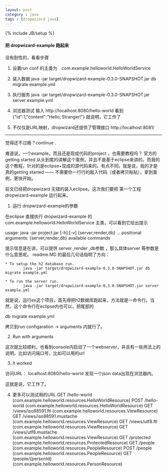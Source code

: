 ```yaml
---
layout: post
category : java
tags : [dropwizard java]
---
```

{% include JB/setup %}


#### 把 dropwizard-example 跑起来

没有耐性的，看看步骤

1. 设置run conf 的主类为　com.example.helloworld.HelloWorldService

2. 装入数据
    java -jar target/dropwizard-example-0.3.0-SNAPSHOT.jar db migrate example.yml

3. 执行服务
    java -jar target/dropwizard-example-0.3.0-SNAPSHOT.jar server example.yml

4. 浏览器测试 
    输入 http://localhost:8080/hello-world
    看到 {"id":1,"content":"Hello, Stranger!"}
    就说明，它工作了

5. 不仅仅是URL映射，dropwizard还提供了管理接口
    http://localhost:8081/

___________________________________________________
觉得还不过瘾？continue .

难道说，一个example，而且还是现成代码的project ，也需要教程吗？
官方的 getting started 从头到尾的讲解这个案例，并且不是基于eclipse来讲的。而我的这个教程，针对的是eclipse+现成的源代码来的。有点不同。就是说，我的才是真的getting started —— 不需要你一行行的敲入代码（或者拷贝粘贴），拿到案例，更快开始。

前文已经把dropwizard 无错的装入eclipse。这次我们要把 第一个工程 dropwizard-example 运行起来。

1. 运行  dropwizard-example的参数

在eclipse 直接执行  dropwizard-example 的 com.example.helloworld.HelloWorldService 主类，可以看到它给出提示

usage: java -jar project.jar [-h] [-v] {server,render,db} ...
positional arguments:
  {server,render,db}     available commands

提示信息是在讲，可以提供 server ,render ,db参数 ，那么具体server 等参数是什么意思呢。 readme.MD 的最后几句话指明了方向：

	* To setup the h2 database run.	
	        java -jar target/dropwizard-example-0.3.0-SNAPSHOT.jar db migrate example.yml
	
	* To run the server run.	
	        java -jar target/dropwizard-example-0.3.0-SNAPSHOT.jar server example.yml

就是说，运行ex这个项目，首先得把h2数据库跑起来，方法就是一命令行。当然，这个命令行在eclipse内也可以，把尾部的

db migrate example.yml

拷贝到run configaration -> arguments 内就行了。

2. Run with arguments

这次就比较顺利。也看到console内启动了一个webserver，并且有一些用法上的说明，比如访问端口号，比如可以用的url

3. It worked

访问URL： localhost:8080/hello-world
发现一个json data出现在浏览器内。

这就是说，它工作了。


4. 更多可以测试用的URL
    GET     /hello-world (com.example.helloworld.resources.HelloWorldResource)
    POST    /hello-world (com.example.helloworld.resources.HelloWorldResource)
    GET     /views/iso88591.ftl (com.example.helloworld.resources.ViewResource)
    GET     /views/iso88591.mustache (com.example.helloworld.resources.ViewResource)
    GET     /views/utf8.ftl (com.example.helloworld.resources.ViewResource)
    GET     /views/utf8.mustache (com.example.helloworld.resources.ViewResource)
    GET     /protected (com.example.helloworld.resources.ProtectedResource)
    GET     /people (com.example.helloworld.resources.PeopleResource)
    POST    /people (com.example.helloworld.resources.PeopleResource)
    GET     /people/{personId} (com.example.helloworld.resources.PersonResource)

